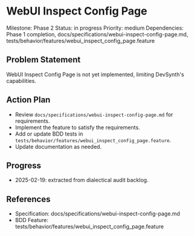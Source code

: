 # WebUI Inspect Config Page
Milestone: Phase 2
Status: in progress
Priority: medium
Dependencies: Phase 1 completion, docs/specifications/webui-inspect-config-page.md, tests/behavior/features/webui_inspect_config_page.feature

## Problem Statement
WebUI Inspect Config Page is not yet implemented, limiting DevSynth's capabilities.


## Action Plan
- Review `docs/specifications/webui-inspect-config-page.md` for requirements.
- Implement the feature to satisfy the requirements.
- Add or update BDD tests in `tests/behavior/features/webui_inspect_config_page.feature`.
- Update documentation as needed.

## Progress
- 2025-02-19: extracted from dialectical audit backlog.

## References
- Specification: docs/specifications/webui-inspect-config-page.md
- BDD Feature: tests/behavior/features/webui_inspect_config_page.feature
